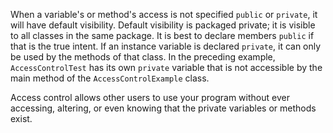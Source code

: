 When a variable's or method's access is not specified `public` or `private`, it will have default visibility. Default visibility is packaged private; it is visible to all classes in the same package. It is best to declare members `public` if that is the true intent. If an instance variable is declared `private`, it can only be used by the methods of that class. In the preceding example, `AccessControlTest` has its own `private` variable that is not accessible by the main method of the `AccessControlExample` class.

Access control allows other users to use your program without ever accessing, altering, or even knowing that the private variables or methods exist.


